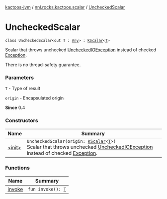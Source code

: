 [kactoos-jvm](../../index.md) / [nnl.rocks.kactoos.scalar](../index.md) / [UncheckedScalar](./index.md)

# UncheckedScalar

`class UncheckedScalar<out T : `[`Any`](https://kotlinlang.org/api/latest/jvm/stdlib/kotlin/-any/index.html)`> : `[`KScalar`](../../nnl.rocks.kactoos/-k-scalar.md)`<`[`T`](index.md#T)`>`

Scalar that throws unchecked [UncheckedIOException](http://docs.oracle.com/javase/8/docs/api/java/io/UncheckedIOException.html) instead of checked [Exception](https://kotlinlang.org/api/latest/jvm/stdlib/kotlin/-exception/index.html).

There is no thread-safety guarantee.

### Parameters

`T` - Type of result

`origin` - Encapsulated origin

**Since**
0.4

### Constructors

| Name | Summary |
|---|---|
| [&lt;init&gt;](-init-.md) | `UncheckedScalar(origin: `[`KScalar`](../../nnl.rocks.kactoos/-k-scalar.md)`<`[`T`](index.md#T)`>)`<br>Scalar that throws unchecked [UncheckedIOException](http://docs.oracle.com/javase/8/docs/api/java/io/UncheckedIOException.html) instead of checked [Exception](https://kotlinlang.org/api/latest/jvm/stdlib/kotlin/-exception/index.html). |

### Functions

| Name | Summary |
|---|---|
| [invoke](invoke.md) | `fun invoke(): `[`T`](index.md#T) |
